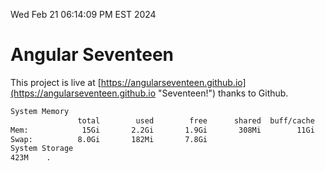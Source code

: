 Wed Feb 21 06:14:09 PM EST 2024

# Angular Seventeen


This project is live at [https://angularseventeen.github.io](https://angularseventeen.github.io "Seventeen!") thanks to Github.

```bash
System Memory
               total        used        free      shared  buff/cache   available
Mem:            15Gi       2.2Gi       1.9Gi       308Mi        11Gi        13Gi
Swap:          8.0Gi       182Mi       7.8Gi
System Storage
423M	.

